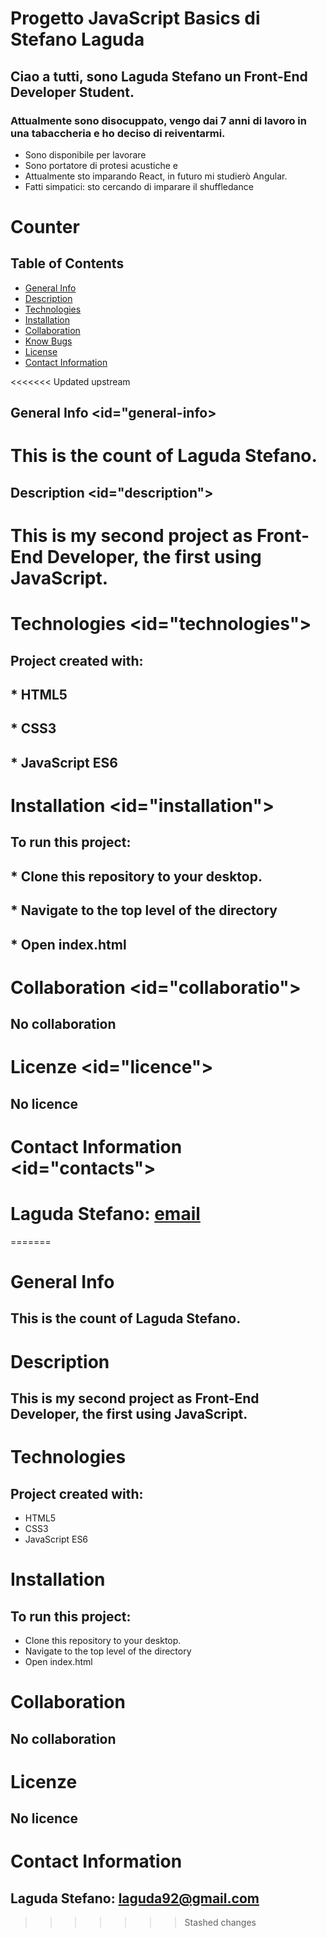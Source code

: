 # Progetto JavaScript Basics di Stefano Laguda

## Ciao a tutti, sono Laguda Stefano un Front-End Developer Student.

### Attualmente sono disocuppato, vengo dai 7 anni di lavoro in una tabaccheria e ho deciso di reiventarmi.
* Sono disponibile per lavorare
* Sono portatore di protesi acustiche e
* Attualmente sto imparando React, in futuro mi studierò Angular.
* Fatti simpatici: sto cercando di imparare il shuffledance


# Counter

## Table of Contents
- [General Info](#general-info)
- [Description](#description)
- [Technologies](#technologies)
- [Installation](#installation)
- [Collaboration](#collaboration)
- [Know Bugs](#know-bugs)
- [License](#license)
- [Contact Information](#contacts)

<<<<<<< Updated upstream
## General Info <id="general-info>
# This is the count of Laguda Stefano.

## Description <id="description">
# This is my second project as Front-End Developer, the first using JavaScript.

# Technologies <id="technologies">
## Project created with:
 ##   * HTML5
 ##   * CSS3
 ##   * JavaScript ES6

# Installation <id="installation">
## To run this project:
##  * Clone this repository to your desktop.
##  * Navigate to the top level of the directory
##  * Open index.html

# Collaboration <id="collaboratio">
## No collaboration

# Licenze <id="licence">
## No licence

# Contact Information <id="contacts">
# Laguda Stefano: [email](laguda92@gmail.com)

=======
# General Info
## This is the count of Laguda Stefano.

# Description
## This is my second project as Front-End Developer, the first using JavaScript.

# Technologies
## Project created with:
   - HTML5
   - CSS3
   - JavaScript ES6

# Installation
## To run this project:
  - Clone this repository to your desktop.
  - Navigate to the top level of the directory
  - Open index.html

# Collaboration
## No collaboration

# Licenze
## No licence

# Contact Information
## Laguda Stefano: [laguda92@gmail.com](laguda92@gmail.com)
>>>>>>> Stashed changes
